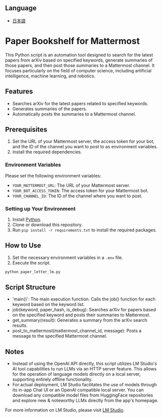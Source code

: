 ## Language

- [日本語](./README_JP.md)


# Paper Bookshelf for Mattermost


This Python script is an automation tool designed to search for the latest papers from arXiv based on specified keywords, generate summaries of those papers, and then post those summaries to a Mattermost channel. It focuses particularly on the field of computer science, including artificial intelligence, machine learning, and robotics.

## Features

- Searches arXiv for the latest papers related to specified keywords.
- Generates summaries of the papers.
- Automatically posts the summaries to a Mattermost channel.

## Prerequisites

1. Set the URL of your Mattermost server, the access token for your bot, and the ID of the channel you want to post to as environment variables.
2. Install the required dependencies.

### Environment Variables

Please set the following environment variables:

- `YOUR_MATTERMOST_URL`: The URL of your Mattermost server.
- `YOUR_BOT_ACCESS_TOKEN`: The access token for your Mattermost bot.
- `YOUR_CHANNEL_ID`: The ID of the channel where you want to post.

### Setting up Your Environment

1. Install [Python](https://www.python.org/downloads/).
2. Clone or download this repository.
3. Run `pip install -r requirements.txt` to install the required packages.

## How to Use

1. Set the necessary environment variables in a `.env` file.
2. Execute the script.

```sh
python paper_letter_lm.py
```
## Script Structure
- 'main()': The main execution function. Calls the job() function for each keyword based on the keyword list.
- job(keyword, paper_hash, is_debug): Searches arXiv for papers based on the specified keyword and posts their summaries to Mattermost.
- get_summary(result): Generates a summary from the arXiv search results.
- post_to_mattermost(mattermost_channel_id, message): Posts a message to the specified Mattermost channel.

## Notes
- Instead of using the OpenAI API directly, this script utilizes LM Studio's AI tool capabilities to run LLMs via an HTTP server feature. This allows for the operation of language models directly on a local server, supporting entirely offline functionality.
- For actual deployment, LM Studio facilitates the use of models through its in-app Chat UI or an OpenAI compatible local server. You can download any compatible model files from HuggingFace repositories and explore new & noteworthy LLMs directly from the app's homepage.

For more information on LM Studio, please visit [LM Studio](https://lmstudio.ai/).

